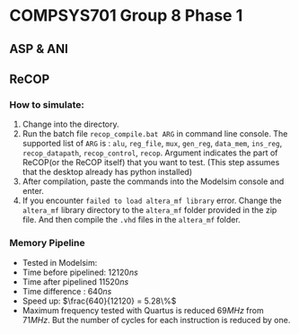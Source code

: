 # COMPSYS701 Group 8 Phase 1

## ASP & ANI





## ReCOP

### How to simulate:

1. Change into the directory. 
2. Run the batch file `recop_compile.bat ARG` in command line console. The supported list of `ARG` is : `alu`, `reg_file`, `mux`, `gen_reg`, `data_mem`, `ins_reg`, `recop_datapath`, `recop_control`, `recop`. Argument indicates the part of ReCOP(or the ReCOP itself) that you want to test. (This step assumes that the desktop already has python installed)
3. After compilation, paste the commands into the Modelsim console and enter. 
4. If you encounter `failed to load altera_mf library` error. Change the `altera_mf` library directory to the `altera_mf` folder provided in the zip file. And then compile the `.vhd` files in the `altera_mf` folder. 

### Memory Pipeline
- Tested in Modelsim:
- Time before pipelined: $12120 ns$
- Time after pipelined $11520 ns$
- Time difference : $640 ns$
- Speed up: $\frac{640}{12120} =  5.28\%$
- Maximum frequency tested with Quartus is reduced $69MHz$ from $71MHz$. But the number of cycles for each instruction is reduced by one.
